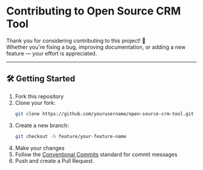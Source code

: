 # Contributing to Open Source CRM Tool

Thank you for considering contributing to this project! 🙌  
Whether you're fixing a bug, improving documentation, or adding a new feature — your effort is appreciated.

---

## 🛠️ Getting Started

1. Fork this repository
2. Clone your fork:
   ```bash
   git clone https://github.com/yourusername/open-source-crm-tool.git
   ```
3. Create a new branch:
    ```bash
    git checkout -b feature/your-feature-name
    ```
4. Make your changes
5. Follow the [Conventional Commits](https://www.conventionalcommits.org/en/v1.0.0/) standard for commit messages
6. Push and create a Pull Request.